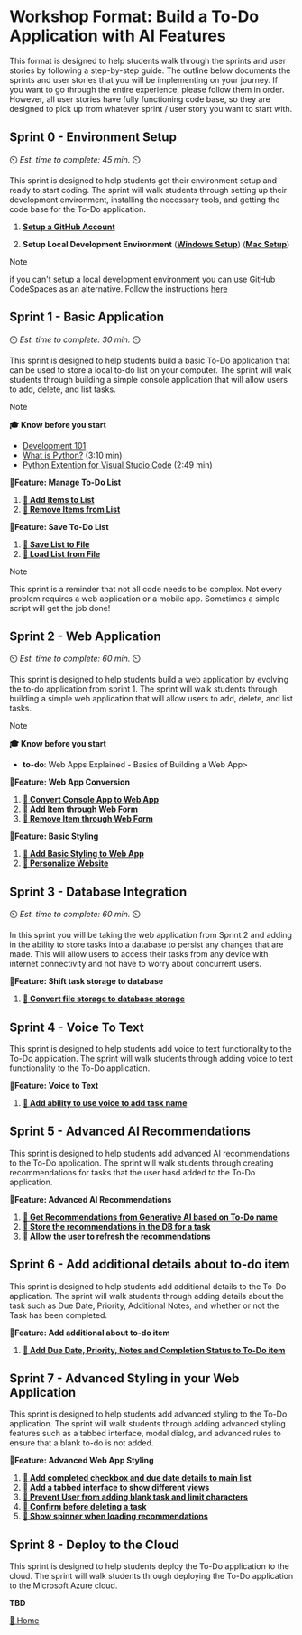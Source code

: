# Workshop Format: Build a To-Do Application with AI Features
This format is designed to help students walk through the sprints and user stories by following a step-by-step guide. The outline below documents the sprints and user stories that you will be implementing on your journey.   If you want to go through the entire experience, please follow them in order.  However, all user stories have fully functioning code base, so they are designed to pick up from whatever sprint / user story you want to start with.


## Sprint 0 - Environment Setup
⏲️ _Est. time to complete: 45 min._ ⏲️

This sprint is designed to help students get their environment setup and ready to start coding.  The sprint will walk students through setting up their development environment, installing the necessary tools, and getting the code base for the To-Do application.

1. [**Setup a GitHub Account**](./Sprint-00%20-%20Environment%20Setup/01%20-%20Setup%20GitHub%20Account.md) 

2. **Setup Local Development Environment** ([**Windows Setup**](/Track_2_ToDo_App/Sprint-00%20-%20Environment%20Setup/02b%20-%20Setup%20Local%20Development%20Environment%20on%20Windows.md)) ([**Mac Setup**](/Track_2_ToDo_App/Sprint-00%20-%20Environment%20Setup/02c%20-%20Setup%20Local%20Development%20Environment%20on%20Mac.md))


> [!NOTE]
> if you can't setup a local development environment you can use GitHub CodeSpaces as an alternative. Follow the instructions [here](/Track_2_ToDo_App/Sprint-00%20-%20Environment%20Setup/02a%20-%20Use%20GitHub%20CodeSpaces.md)

## Sprint 1 - Basic Application
⏲️ _Est. time to complete: 30 min._ ⏲️

This sprint is designed to help students build a basic To-Do application that can be used to store a local to-do list on your computer.  The sprint will walk students through building a simple console application that will allow users to add, delete, and list tasks.  

> [!NOTE]
> **🎓 Know before you start**
> - [Development 101]()
> - [What is Python?](https://www.youtube.com/watch?v=7XOhibxgBlQ&list=PLlrxD0HtieHhS8VzuMCfQD4uJ9yne1mE6&index=2) (3:10 min)
> - [Python Extention for Visual Studio Code](https://www.youtube.com/watch?v=CXZYvNRIAKM&list=PLlrxD0HtieHhS8VzuMCfQD4uJ9yne1mE6&index=4) (2:49 min)
> 

**📕Feature: Manage To-Do List**
1. [**📖 Add Items to List**](/Track_2_ToDo_App/Sprint-01%20-%20Basic%20Application/Feature%201%20-%20Manage%20Todo%20List/User%20Story%201%20-%20Add%20Item%20to%20List.MD)
2. [**📖 Remove Items from List**](/Track_2_ToDo_App/Sprint-01%20-%20Basic%20Application/Feature%201%20-%20Manage%20Todo%20List/User%20Story%202%20-%20Remove%20Item%20from%20List.md) 

**📕Feature: Save To-Do List**
1. [**📖 Save List to File**](/Track_2_ToDo_App/Sprint-01%20-%20Basic%20Application/Feature%202%20-%20Save%20To-Do%20List/User%20Story%201%20-%20Save%20To-Do%20List%20to%20File.md
)
2. [**📖 Load List from File**](/Track_2_ToDo_App/Sprint-01%20-%20Basic%20Application/Feature%202%20-%20Save%20To-Do%20List/User%20Story%202%20-%20Load%20To-Do%20List%20from%20File.md)

> [!NOTE]
> This sprint is a reminder that not all code needs to be complex. Not every problem requires a web application or a mobile app. Sometimes a simple script will get the job done!



## Sprint 2 - Web Application
⏲️ _Est. time to complete: 60 min._ ⏲️

This sprint is designed to help students build a web application by evolving the to-do application from sprint 1.  The sprint will walk students through building a simple web application that will allow users to add, delete, and list tasks.

> [!NOTE]
> **🎓 Know before you start**
> - **to-do**: Web Apps Explained - Basics of Building a Web App\>

**📕Feature: Web App Conversion**
1. [**📖 Convert Console App to Web App**](/Track_2_ToDo_App/Sprint-02%20-%20Web%20Application/Feature%201%20-%20Web%20App%20Conversion/User%20Story%201%20-%20Convert%20To%20Web%20App.md)
2. [**📖 Add Item through Web Form**](/Track_2_ToDo_App/Sprint-02%20-%20Web%20Application/Feature%201%20-%20Web%20App%20Conversion/User%20Story%202%20-%20Add%20Item%20through%20Web%20Form.md)
3. [**📖 Remove Item through Web Form**](/Track_2_ToDo_App/Sprint-02%20-%20Web%20Application/Feature%201%20-%20Web%20App%20Conversion/User%20Story%203%20-%20Remove%20Item%20through%20Web%20Form.md) 

**📕Feature: Basic Styling**
1. [**📖 Add Basic Styling to Web App**](/Track_2_ToDo_App/Sprint-02%20-%20Web%20Application/Feature%202%20-%20Basic%20Styling/User%20Story%201%20-%20Add%20Basic%20Styling%20to%20the%20Web%20App.md)
2. [**📖 Personalize Website**](/Track_2_ToDo_App/Sprint-02%20-%20Web%20Application/Feature%202%20-%20Basic%20Styling/User%20Story%202%20-%20Personalize%20Website.md) 

## Sprint 3 - Database Integration
⏲️ _Est. time to complete: 60 min._ ⏲️

In this sprint you will be taking the web application from Sprint 2 and adding in the ability to store tasks into a database to persist any changes that are made. This will allow users to access their tasks from any device with internet connectivity and not have to worry about concurrent users.

**📕Feature: Shift task storage to database**
1. [**📖 Convert file storage to database storage**](/Track_2_ToDo_App/Sprint-03%20-%20Database%20Integration/Features%201%20-%20Shift%20task%20storage%20to%20database/User%20Story%201%20-%20Move%20from%20File%20Storage%20to%20database.md)


## Sprint 4 - Voice To Text
This sprint is designed to help students add voice to text functionality to the To-Do application.  The sprint will walk students through adding voice to text functionality to the To-Do application.

**📕Feature: Voice to Text**
1. [**📖 Add ability to use voice to add task name**](/Track_2_ToDo_App/Sprint-04%20-%20Voice%20To%20Text/Feature%201%20-%20Add%20Voice/User%20Story%201%20-%20Add%20Voice.md)


## Sprint 5 - Advanced AI Recommendations
This sprint is designed to help students add advanced AI recommendations to the To-Do application.  The sprint will walk students through creating recommendations for tasks that the user hasd added to the To-Do application.

**📕Feature: Advanced AI Recommendations**
1. [**📖 Get Recommendations from Generative AI based on To-Do name**](/Track_2_ToDo_App/Sprint-05%20-%20Advanced%20AI%20recommendations/Feature%201%20-%20Get%20Generative%20AI%20recommendation/User%20Story%201%20-%20Get%20Gen%20AI%20recommendation.md)
2. [**📖 Store the recommendations in the DB for a task**](/Track_2_ToDo_App/Sprint-05%20-%20Advanced%20AI%20recommendations/Feature%201%20-%20Get%20Generative%20AI%20recommendation/User%20Story%202%20-%20Cache%20recommendations%20in%20DB.md)
3. [**📖 Allow the user to refresh the recommendations**](/Track_2_ToDo_App/Sprint-05%20-%20Advanced%20AI%20recommendations/Feature%201%20-%20Get%20Generative%20AI%20recommendation/User%20Story%203%20-%20Refresh%20Recommendations.md)


## Sprint 6 - Add additional details about to-do item
This sprint is designed to help students add additional details to the To-Do application.  The sprint will walk students through adding details about the task such as Due Date, Priority, Additional Notes, and whether or not the Task has been completed.

**📕Feature: Add additional about to-do item**
1. [**📖 Add Due Date, Priority, Notes and Completion Status to To-Do item**](/Track_2_ToDo_App/Sprint-06%20-%20Advanced%20To-Do%20Details/Feature%201%20-%20Add%20Additional%20To-Do%20Details/User%20Story%201%20-%20Add%20additional%20details%20to%20to-do%20item.md)


## Sprint 7 - Advanced Styling in your Web Application
This sprint is designed to help students add advanced styling to the To-Do application.  The sprint will walk students through adding advanced styling features such as a tabbed interface, modal dialog, and advanced rules to ensure that a blank to-do is not added.

**📕Feature: Advanced Web App Styling**
1. [**📖 Add completed checkbox and due date details to main list**](/Track_2_ToDo_App/Sprint-07%20-%20Advanced%20Styling%20Your%20Web%20App/Feature%201%20-%20Advanced%20Styling/User%20Story%201%20-%20Add%20Completed%20Checkbox.md)
2. [**📖 Add a tabbed interface to show different views**](/Track_2_ToDo_App/Sprint-07%20-%20Advanced%20Styling%20Your%20Web%20App/Feature%201%20-%20Advanced%20Styling/User%20Story%202%20-%20Add%20Tabbed%20Interface.md)
3. [**📖 Prevent User from adding blank task and limit characters**](/Track_2_ToDo_App/Sprint-07%20-%20Advanced%20Styling%20Your%20Web%20App/Feature%201%20-%20Advanced%20Styling/User%20Story%203%20-%20Prevent%20User%20from%20adding%20blank%20task.md)
4. [**📖 Confirm before deleting a task**](/Track_2_ToDo_App/Sprint-07%20-%20Advanced%20Styling%20Your%20Web%20App/Feature%201%20-%20Advanced%20Styling/User%20Story%204%20-%20Confirm%20Delete.md)
5. [**📖 Show spinner when loading recommendations**](/Track_2_ToDo_App/Sprint-07%20-%20Advanced%20Styling%20Your%20Web%20App/Feature%201%20-%20Advanced%20Styling/User%20Story%205%20-%20Show%20Spinner.md)

## Sprint 8 - Deploy to the Cloud
This sprint is designed to help students deploy the To-Do application to the cloud.  The sprint will walk students through deploying the To-Do application to the Microsoft Azure cloud.

**TBD**


[🔼 Home ](/Track_2_ToDo_App/README.md) 